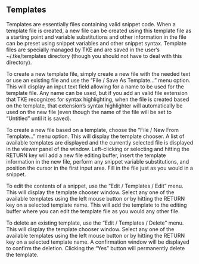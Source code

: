 ## Templates

Templates are essentially files containing valid snippet code. When a template file is created, a new
file can be created using this template file as a starting point and variable substitutions and other
information in the file can be preset using snippet variables and other snippet syntax. Template
files are specially managed by TKE and are saved in the user’s ~/.tke/templates directory (though you
should not have to deal with this directory).

To create a new template file, simply create a new file with the needed text or use an existing file
and use the “File / Save As Template…” menu option. This will display an input text field allowing
for a name to be used for the template file. Any name can be used, but if you add an valid file
extension that TKE recognizes for syntax highlighting, when the file is created based on the template,
that extension’s syntax highlighter will automatically be used on the new file (even though the name
of the file will be set to “Untitled” until it is saved).

To create a new file based on a template, choose the “File / New From Template…” menu option. This
will display the template chooser. A list of available templates are displayed and the currently
selected file is displayed in the viewer panel of the window. Left-clicking or selecting and hitting
the RETURN key will add a new file editing buffer, insert the template information in the new file,
perform any snippet variable substitutions, and position the cursor in the first input area. Fill in
the file just as you would in a snippet.

To edit the contents of a snippet, use the “Edit / Templates / Edit” menu. This will display the
template chooser window. Select any one of the available templates using the left mouse button or by
hitting the RETURN key on a selected template name. This will add the template to the editing buffer
where you can edit the template file as you would any other file.

To delete an existing template, use the “Edit / Templates / Delete” menu. This will display the template
chooser window. Select any one of the available templates using the left mouse button or by hitting
the RETURN key on a selected template name. A confirmation window will be displayed to confirm the
deletion. Clicking the “Yes” button will permanently delete the template.
